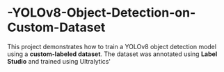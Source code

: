 # -YOLOv8-Object-Detection-on-Custom-Dataset
This project demonstrates how to train a YOLOv8 object detection model using a **custom-labeled dataset**. The dataset was annotated using **Label Studio** and trained using Ultralytics'
